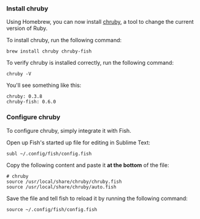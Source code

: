 ### Install chruby

Using Homebrew, you can now install [chruby](https://github.com/postmodern/chruby), a tool to change the current version of Ruby.

To install chruby, run the following command:

```
brew install chruby chruby-fish
```

To verify chruby is installed correctly, run the following command:

```
chruby -V
```

You'll see something like this:

```
chruby: 0.3.8
chruby-fish: 0.6.0
```


### Configure chruby

To configure chruby, simply integrate it with Fish.

Open up Fish's started up file for editing in Sublime Text:

```
subl ~/.config/fish/config.fish
```

Copy the following content and paste it **at the bottom** of the file:

```
# chruby
source /usr/local/share/chruby/chruby.fish
source /usr/local/share/chruby/auto.fish
```

Save the file and tell fish to reload it by running the following command:

```
source ~/.config/fish/config.fish
```

